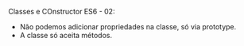 
Classes e COnstructor ES6 - 02:

- Não podemos adicionar propriedades na classe, só via prototype.
- A classe só aceita métodos.

